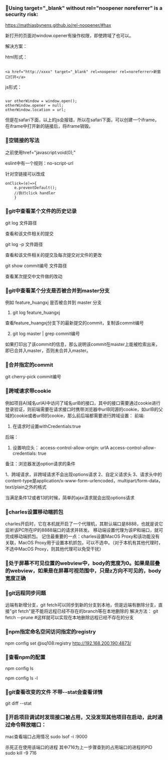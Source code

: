 ### 🤠Using target="_blank" without rel="noopener noreferrer" is a security risk:

https://mathiasbynens.github.io/rel-noopener/#hax


新打开的页面对window.opener有操作权限，即使跨域了也可以。


解决方案：

html形式：

```

<a href="http://xxxx" target="_blank" rel=noopener rel=noreferrer>新窗口打开</a>

```

js形式：

```

var otherWindow = window.open();
otherWindow.opener = null;
otherWindow.location = url;
```

但是在safari下面，以上的js会报错，所以在safari下面，可以创建一个iframe，在iframe中打开新的链接后，将iframe销毁。


### 🤠空链接的写法

之前使用href="javascript:void(0);"

eslint中有一个规则：no-script-url

针对空链接可以改成
```
onClick=(e)=>{
    e.preventDefault(); 
    //执行click handler
    }
```

### 🤠git中查看某个文件的历史记录

git log 文件路径

查看和该文件相关的提交

git log -p 文件路径

查看和该文件相关的提交及每次提交对文件的更改

git show commit编号 文件路径

查看某次提交中文件做的改动

### 🤠git中查看某个分支是否被合并到master分支

例如 feature_huangxj 是否被合并到 master 分支

1. git log feature_huangxj

查看feature_huangxj分支下的最新提交的commit，复制该commit编号

2. git log master | grep commit编号

如果打印出了该commit的信息，那么说明该commit在master上能被检索出来，即已合并入master，否则未合并入master。

### 🤠合并指定的commit

git cherry-pick commit编号

### 🤠跨域请求带cookie

例如项目A(域名urlA)中访问了域名urlB的接口，其中的接口需要通过cookie进行登录验证，则前端需要在请求接口时携带浏览器中urlB同源的cookie，如urlB的父域的cookie或者urlB的cookie，那么前后端都需要进行跨域设置：
前端: 
1. 在请求时设置withCredentials:true

后端：
1. 设置响应头：
access-control-allow-origin: urlA
access-control-allow-credentials: true

备注：浏览器发送option请求的条件

1、跨域请求，非跨域请求不会出现options请求
2、自定义请求头
3、请求头中的content-type是application/x-www-form-urlencoded，multipart/form-data，text/plain之外的格式

当满足条件12或者13的时候，简单的ajax请求就会出现options请求

### 🤠charles设置移动端抓包

charles开启时，它在本机就开启了一个代理机，其默认端口是8888，也就是说它监听该PC所在IP的8888端口的请求并转发。
移动端设置代理为该IP和端口，就可完成移动端抓包。
记住最重要的一点：charles设置MacOS Proxy和该功能没有关联，MacOS Proxy用于设置本机抓包，可以不选中。（对于本机有其他代理时，不选中MacOS Proxy，则其他代理可以免受干扰）

### 🤠处于屏幕不可见位置的webview中，body的宽度为0。如果是层叠的webview，如果是在屏幕可视范围中，只是z方向不可见的，body宽度正确

### 🤠git远程同步问题
远端有新增分支，git fetch可以同步到新的分支到本地，但是远端有删除分支，直接"git fetch"是不能将远程已经不存在的branch等在本地删除的
解决方法：
git fetch --prune #这样就可以实现在本地删除远程已经不存在的分支

### 🤠npm指定命名空间访问指定的registry

npm config set @sq108:registry http://192.168.200.190:4873/

### 🤠查看npm的配置

npm config ls

npm config ls -l

### 🤠git查看改变的文件 不带--stat会查看详情

git diff --stat

### 🤠开启项目调试时发现接口被占用，又没发现其他项目在启动，此时通过命令释放端口：

mac查看端口占用情况
sudo lsof -i :9000

杀死正在使用该端口的进程 其中716为上一步骤查到的占用端口的进程的PID
sudo kill -9 716

